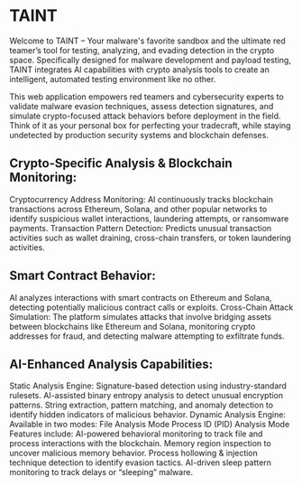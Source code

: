 # TAINT
Welcome to TAINT – Your malware's favorite sandbox and the ultimate red teamer’s tool for testing, analyzing, and evading detection in the crypto space. Specifically designed for malware development and payload testing, TAINT integrates AI capabilities with crypto analysis tools to create an intelligent, automated testing environment like no other.

This web application empowers red teamers and cybersecurity experts to validate malware evasion techniques, assess detection signatures, and simulate crypto-focused attack behaviors before deployment in the field. Think of it as your personal box for perfecting your tradecraft, while staying undetected by production security systems and blockchain defenses.

## Crypto-Specific Analysis & Blockchain Monitoring:
Cryptocurrency Address Monitoring: AI continuously tracks blockchain transactions across Ethereum, Solana, and other popular networks to identify suspicious wallet interactions, laundering attempts, or ransomware payments.
Transaction Pattern Detection: Predicts unusual transaction activities such as wallet draining, cross-chain transfers, or token laundering activities.
## Smart Contract Behavior: 
AI analyzes interactions with smart contracts on Ethereum and Solana, detecting potentially malicious contract calls or exploits.
Cross-Chain Attack Simulation: The platform simulates attacks that involve bridging assets between blockchains like Ethereum and Solana, monitoring crypto addresses for fraud, and detecting malware attempting to exfiltrate funds.

## AI-Enhanced Analysis Capabilities:
Static Analysis Engine:
Signature-based detection using industry-standard rulesets.
AI-assisted binary entropy analysis to detect unusual encryption patterns.
String extraction, pattern matching, and anomaly detection to identify hidden indicators of malicious behavior.
Dynamic Analysis Engine: Available in two modes:
File Analysis Mode
Process ID (PID) Analysis Mode Features include:
AI-powered behavioral monitoring to track file and process interactions with the blockchain.
Memory region inspection to uncover malicious memory behavior.
Process hollowing & injection technique detection to identify evasion tactics.
AI-driven sleep pattern monitoring to track delays or “sleeping” malware.
